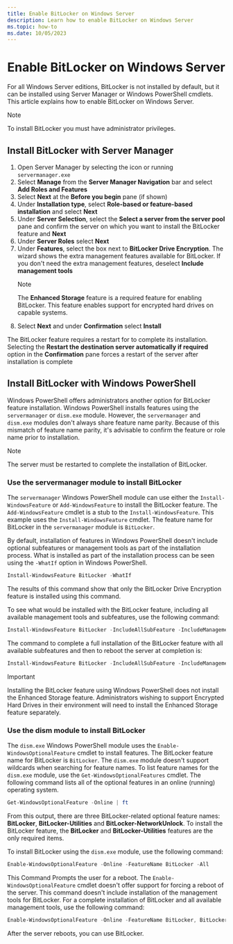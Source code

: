 ```yaml
---
title: Enable BitLocker on Windows Server
description: Learn how to enable BitLocker on Windows Server
ms.topic: how-to
ms.date: 10/05/2023
---
```


# Enable BitLocker on Windows Server

For all Windows Server editions, BitLocker is not installed by default, but it can be installed using Server Manager or Windows PowerShell cmdlets. This article explains how to enable BitLocker on Windows Server.

> [!NOTE]
> To install BitLocker you must have administrator privileges.

## Install BitLocker with Server Manager

1. Open Server Manager by selecting the icon or running `servermanager.exe`
1. Select **Manage** from the **Server Manager Navigation** bar and select **Add Roles and Features**
1. Select **Next** at the **Before you begin** pane (if shown)
1. Under **Installation type**, select **Role-based or feature-based installation** and select **Next**
1. Under **Server Selection**, select the **Select a server from the server pool** pane and confirm the server on which you want to install the BitLocker feature and **Next**
1. Under **Server Roles** select **Next**
1. Under **Features**, select the box next to **BitLocker Drive Encryption**. The wizard shows the extra management features available for BitLocker. If you don't need the extra management features, deselect **Include management tools**
   > [!NOTE]
   > The **Enhanced Storage** feature is a required feature for enabling BitLocker. This feature enables support for encrypted hard drives on capable systems.
1. Select **Next** and under **Confirmation** select **Install**

The BitLocker feature requires a restart for to complete its installation. Selecting the **Restart the destination server automatically if required** option in the **Confirmation** pane forces a restart of the server after installation is complete

## Install BitLocker with Windows PowerShell

Windows PowerShell offers administrators another option for BitLocker feature installation. Windows PowerShell installs features using the `servermanager` or `dism.exe` module. However, the `servermanager` and `dism.exe` modules don't always share feature name parity. Because of this mismatch of feature name parity, it's advisable to confirm the feature or role name prior to installation.

> [!NOTE]
> The server must be restarted to complete the installation of BitLocker.

### Use the servermanager module to install BitLocker

The `servermanager` Windows PowerShell module can use either the `Install-WindowsFeature` or `Add-WindowsFeature` to install the BitLocker feature. The `Add-WindowsFeature` cmdlet is a stub to the `Install-WindowsFeature`. This example uses the `Install-WindowsFeature` cmdlet. The feature name for BitLocker in the `servermanager` module is `BitLocker`.

By default, installation of features in Windows PowerShell doesn't include optional subfeatures or management tools as part of the installation process. What is installed as part of the installation process can be seen using the `-WhatIf` option in Windows PowerShell.

```powershell
Install-WindowsFeature BitLocker -WhatIf
```

The results of this command show that only the BitLocker Drive Encryption feature is installed using this command.

To see what would be installed with the BitLocker feature, including all available management tools and subfeatures, use the following command:

```powershell
Install-WindowsFeature BitLocker -IncludeAllSubFeature -IncludeManagementTools -WhatIf | fl
```

The command to complete a full installation of the BitLocker feature with all available subfeatures and then to reboot the server at completion is:

```powershell
Install-WindowsFeature BitLocker -IncludeAllSubFeature -IncludeManagementTools -Restart
```

> [!IMPORTANT]
> Installing the BitLocker feature using Windows PowerShell does not install the Enhanced Storage feature. Administrators wishing to support Encrypted Hard Drives in their environment will need to install the Enhanced Storage feature separately.

### Use the dism module to install BitLocker

The `dism.exe` Windows PowerShell module uses the `Enable-WindowsOptionalFeature` cmdlet to install features. The BitLocker feature name for BitLocker is `BitLocker`. The `dism.exe` module doesn't support wildcards when searching for feature names. To list feature names for the `dism.exe` module, use the `Get-WindowsOptionalFeatures` cmdlet. The following command lists all of the optional features in an online (running) operating system.

```powershell
Get-WindowsOptionalFeature -Online | ft
```

From this output, there are three BitLocker-related optional feature names: **BitLocker**, **BitLocker-Utilities** and **BitLocker-NetworkUnlock**. To install the BitLocker feature, the **BitLocker** and **BitLocker-Utilities** features are the only required items.

To install BitLocker using the `dism.exe` module, use the following command:

```powershell
Enable-WindowsOptionalFeature -Online -FeatureName BitLocker -All
```

This Command Prompts the user for a reboot. The `Enable-WindowsOptionalFeature` cmdlet doesn't offer support for forcing a reboot of the server. This command doesn't include installation of the management tools for BitLocker. For a complete installation of BitLocker and all available management tools, use the following command:

```powershell
Enable-WindowsOptionalFeature -Online -FeatureName BitLocker, BitLocker-Utilities -All
```

After the server reboots, you can use BitLocker.
